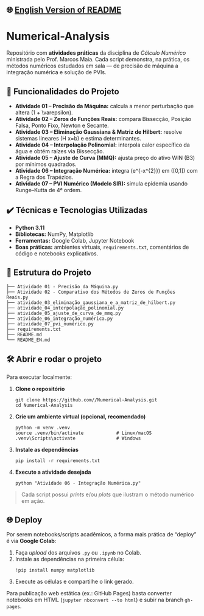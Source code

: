 ## 🌐 [English Version of README](README_EN.md)

# Numerical-Analysis

Repositório com **atividades práticas** da disciplina de *Cálculo Numérico* ministrada pelo Prof. Marcos Maia. Cada script demonstra, na prática, os métodos numéricos estudados em sala — de precisão de máquina a integração numérica e solução de PVIs.

## 🔨 Funcionalidades do Projeto
- **Atividade 01 – Precisão da Máquina:** calcula a menor perturbação que altera \(1 + \varepsilon\).
- **Atividade 02 – Zeros de Funções Reais:** compara Bissecção, Posição Falsa, Ponto Fixo, Newton e Secante.
- **Atividade 03 – Eliminação Gaussiana & Matriz de Hilbert:** resolve sistemas lineares \(H x=b\) e estima determinantes.
- **Atividade 04 – Interpolação Polinomial:** interpola calor específico da água e obtém raízes via Bissecção.
- **Atividade 05 – Ajuste de Curva (MMQ):** ajusta preço do ativo WIN (B3) por mínimos quadrados.
- **Atividade 06 – Integração Numérica:** integra \(e^{-x^{2}}\) em \([0,1]\) com a Regra dos Trapézios.
- **Atividade 07 – PVI Numérico (Modelo SIR):** simula epidemia usando Runge–Kutta de 4ª ordem.

## ✔️ Técnicas e Tecnologias Utilizadas
- **Python 3.11**
- **Bibliotecas:** NumPy, Matplotlib
- **Ferramentas:** Google Colab, Jupyter Notebook
- **Boas práticas:** ambientes virtuais, `requirements.txt`, comentários de código e notebooks explicativos.

## 📁 Estrutura do Projeto
```
├── Atividade 01 - Precisão da Máquina.py
├── Atividade 02 - Comparativo dos Métodos de Zeros de Funções Reais.py
├── atividade_03_eliminação_gaussiana_e_a_matriz_de_hilbert.py
├── atividade_04_interpolação_polinomial.py
├── atividade_05_ajuste_de_curva_de_mmq.py
├── atividade_06_integração_numérica.py
├── atividade_07_pvi_numérico.py
├── requirements.txt
├── README.md
└── README_EN.md
```

## 🛠️ Abrir e rodar o projeto
Para executar localmente:

1. **Clone o repositório**  
   ```
   git clone https://github.com//Numerical-Analysis.git
   cd Numerical-Analysis
   ```

2. **Crie um ambiente virtual (opcional, recomendado)**  
   ```
   python -m venv .venv
   source .venv/bin/activate            # Linux/macOS
   .venv\Scripts\activate               # Windows
   ```

3. **Instale as dependências**  
   ```
   pip install -r requirements.txt
   ```

4. **Execute a atividade desejada**  
   ```
   python "Atividade 06 - Integração Numérica.py"
   ```

> Cada script possui *prints* e/ou *plots* que ilustram o método numérico em ação.

## 🌐 Deploy
Por serem notebooks/scripts acadêmicos, a forma mais prática de “deploy” é via **Google Colab**:

1. Faça *upload* dos arquivos `.py` ou `.ipynb` no Colab.  
2. Instale as dependências na primeira célula:  
   ```
   !pip install numpy matplotlib
   ```  
3. Execute as células e compartilhe o link gerado.

Para publicação web estática (ex.: GitHub Pages) basta converter notebooks em HTML (`jupyter nbconvert --to html`) e subir na branch `gh-pages`.
```
